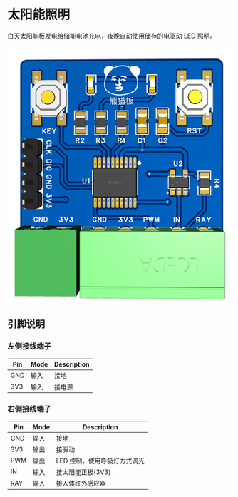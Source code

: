 # 太阳能照明

白天太阳能板发电给储能电池充电，夜晚自动使用储存的电驱动 LED 照明。

![board](./3D_PCB1_2024-10-25.png)

## 引脚说明

### 左侧接线端子

| Pin | Mode | Description |
| --- | --- | ----------- |
| GND | 输入 | 接地 |
| 3V3 | 输入 | 接电源 |

### 右侧接线端子

| Pin | Mode | Description |
| --- | --- | ----------- |
| GND | 输入 | 接地 |
| 3V3 | 输出 | 接驱动 |
| PWM | 输出 | LED 控制，使用呼吸灯方式调光 |
| IN  | 输入 | 接太阳能正极(3V3) |
| RAY | 输入 | 接人体红外感应器 |
